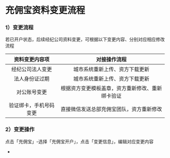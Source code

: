 # 充佣宝资料变更流程

### 1）变更流程

若已开户状态，后续经纪公司资料变更，可根据以下变更内容、分别对应相应修改流程

| 资料变更内容项 | 对接操作流程 |
| :---: | :---: |
| 经纪公司法人变更 | 城市系统重新上传、资方下载更新 |
| 法人身份证过期 | 城市系统重新上传、资方下载更新 |
| 对公账号变更 | 根据资方变更模板盖章，资方重新修改、重新绑卡验证 |
| 验证绑卡，手机号码变更 | 直接微信发送总部充佣宝团队，资方重新修改 |

### 2）变更操作

点击「充佣宝」-选择「充佣宝开户」，点击「变更信息」，编辑对应变更内容

* 


